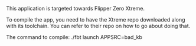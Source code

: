 This application is targeted towards Flipper Zero Xtreme. 

To compile the app, you need to have the Xtreme repo downloaded along with its toolchain. You can refer to their repo on how to go about doing that. 

The command to compile:
./fbt launch APPSRC=bad_kb